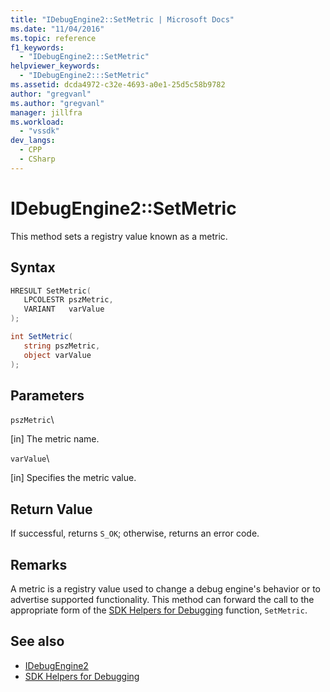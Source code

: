 ```yaml
---
title: "IDebugEngine2::SetMetric | Microsoft Docs"
ms.date: "11/04/2016"
ms.topic: reference
f1_keywords:
  - "IDebugEngine2:::SetMetric"
helpviewer_keywords:
  - "IDebugEngine2:::SetMetric"
ms.assetid: dcda4972-c32e-4693-a0e1-25d5c58b9782
author: "gregvanl"
ms.author: "gregvanl"
manager: jillfra
ms.workload:
  - "vssdk"
dev_langs:
  - CPP
  - CSharp
---
```

# IDebugEngine2::SetMetric
This method sets a registry value known as a metric.

## Syntax

```cpp
HRESULT SetMetric(
   LPCOLESTR pszMetric,
   VARIANT   varValue
);
```

```csharp
int SetMetric(
   string pszMetric,
   object varValue
);
```

## Parameters
 `pszMetric`\

 [in] The metric name.

 `varValue`\

 [in] Specifies the metric value.

## Return Value
 If successful, returns `S_OK`; otherwise, returns an error code.

## Remarks
 A metric is a registry value used to change a debug engine's behavior or to advertise supported functionality. This method can forward the call to the appropriate form of the [SDK Helpers for Debugging](../../../extensibility/debugger/reference/sdk-helpers-for-debugging.md) function, `SetMetric`.

## See also
- [IDebugEngine2](../../../extensibility/debugger/reference/idebugengine2.md)
- [SDK Helpers for Debugging](../../../extensibility/debugger/reference/sdk-helpers-for-debugging.md)